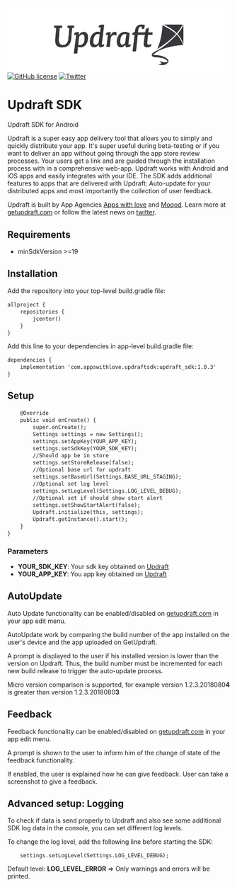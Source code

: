 ![Updraft: Mobile App Distribution](updraft.png)
[![GitHub license](https://img.shields.io/badge/license-MIT-lightgrey.svg)](https://raw.githubusercontent.com/appswithlove/updraft-sdk-ios/master/LICENSE)
[![Twitter](https://img.shields.io/badge/twitter-@GetUpdraft-blue.svg?style=flat)](https://twitter.com/GetUpdraft)


# Updraft SDK

Updraft SDK for Android

Updraft is a super easy app delivery tool that allows you to simply and quickly distribute your app. It's super useful during beta-testing or if you want to deliver an app without going through the app store review processes. Your users get a link and are guided through the installation process with in a comprehensive web-app. Updraft works with Android and iOS apps and easily integrates with your IDE.
The SDK adds additional features to apps that are delivered with Updraft: Auto-update for your distributed apps and most importantly the collection of user feedback.

Updraft is built by App Agencies [Apps with love](https://appswithlove.com/) and [Moqod](https://moqod.com/). Learn more at [getupdraft.com](https://getupdraft.com/) or follow the latest news on [twitter](https://twitter.com/GetUpdraft).


## Requirements

- minSdkVersion >=19

## Installation

Add the repository into your top-level build.gradle file:

```
allproject {
    repositories {
        jcenter()
    }
}
```

Add this line to your dependencies in app-level build.gradle file:

```
dependencies {
    implementation 'com.appswithlove.updraftsdk:updraft_sdk:1.0.3'
}
```

## Setup

```
    @Override
    public void onCreate() {
        super.onCreate();
        Settings settings = new Settings();
        settings.setAppKey(YOUR_APP_KEY);
        settings.setSdkKey(YOUR_SDK_KEY);
        //Should app be in store
        settings.setStoreRelease(false);
        //Optional base url for updraft
        settings.setBaseUrl(Settings.BASE_URL_STAGING);
        //Optional set log level
        settings.setLogLevel(Settings.LOG_LEVEL_DEBUG);
        //Optional set if should show start alert
        settings.setShowStartAlert(false);
        Updraft.initialize(this, settings);
        Updraft.getInstance().start();
    }
}
```
### Parameters
- <b>YOUR_SDK_KEY</b>: Your sdk key obtained on [Updraft](https://getupdraft.com)
- <b>YOUR_APP_KEY</b>: You app key obtained on [Updraft](https://getupdraft.com)

## AutoUpdate
Auto Update functionality can be enabled/disabled on [getupdraft.com](https://getupdraft.com/) in your app edit menu.

AutoUpdate work by comparing the build number of the app installed on the user's device and the app uploaded on GetUpdraft.

A prompt is displayed to the user if his installed version is lower than the version on Updraft.
Thus, the build number must be incremented for each new build release to trigger the auto-update process.

Micro version comparison is supported, for example version 1.2.3.2018080**4** is greater than version 1.2.3.2018080**3**

## Feedback

Feedback functionality can be enabled/disabled on [getupdraft.com](https://getupdraft.com/) in your app edit menu.

A prompt is shown to the user to inform him of the change of state of the feedback functionality.

If enabled, the user is explained how he can give feedback.
User can take a screenshot to give a feedback.

## Advanced setup:  Logging

To check if data is send properly to Updraft and also see some additional SDK log data in the console, you can set different log levels.

To change the log level, add the following line before starting the SDK:

```
    settings.setLogLevel(Settings.LOG_LEVEL_DEBUG);
```


Default level: <b>LOG_LEVEL_ERROR</b> => Only warnings and errors will be printed.
